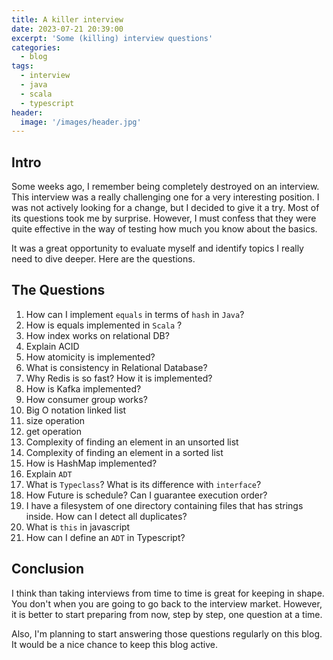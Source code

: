 ```yaml
---
title: A killer interview 
date: 2023-07-21 20:39:00
excerpt: 'Some (killing) interview questions'
categories:
  - blog
tags:
  - interview
  - java
  - scala
  - typescript
header:
  image: '/images/header.jpg'
---
```

## Intro

Some weeks ago, I remember being completely destroyed on an interview. This interview was a really challenging one for a very interesting position. I was not actively looking for a change, but I decided to give it a try. Most of its questions took me by surprise. However, I must confess that they were quite effective in the way of testing how much you know about the basics.

It was a great opportunity to evaluate myself and identify topics I really need to dive deeper. Here are the questions.

## The Questions

1. How can I implement `equals` in terms of `hash` in `Java`?
2. How is equals implemented in `Scala` ?
3. How index works on relational DB?
4. Explain ACID
5. How atomicity is implemented?
6. What is consistency in Relational Database?
7. Why Redis is so fast? How it is implemented?
8. How is Kafka implemented?
9. How consumer group works?
10. Big O notation linked list
1. size operation
2. get operation
11. Complexity of finding an element in an unsorted list
12. Complexity of finding an element in a sorted list
13. How is HashMap implemented?
14. Explain `ADT`
15. What is `Typeclass`? What is its difference with `interface`?
16. How Future is schedule? Can I guarantee execution order?
17. I have a filesystem of one directory containing files that has strings inside. How can I detect all duplicates?
18. What is `this` in javascript
19. How can I define an `ADT` in Typescript?

## Conclusion

I think than taking interviews from time to time is great for keeping in shape. You don't when you are going to go back to the interview market. However, it is better to start preparing from now, step by step, one question at a time.

Also, I'm planning to start answering those questions regularly on this blog. It would be a nice chance to keep this blog active.
